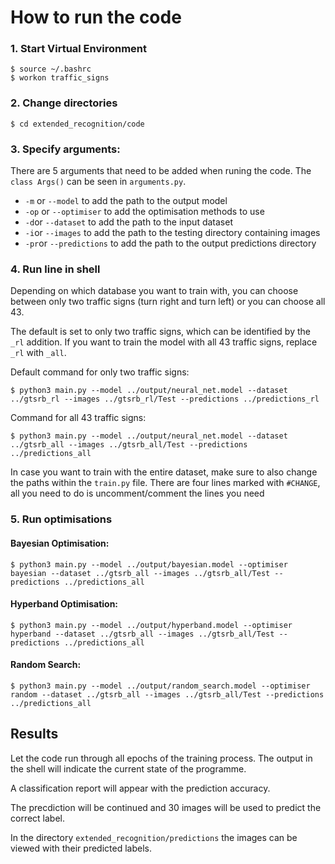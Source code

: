 # How to run the code

### 1. Start Virtual Environment

```
$ source ~/.bashrc
$ workon traffic_signs
```

### 2. Change directories

```
$ cd extended_recognition/code
```

### 3. Specify arguments:
There are 5 arguments that need to be added when runing the code. The `class Args()` can be seen in `arguments.py`. 

* `-m` or `--model` to add the path to the output model
* `-op` or `--optimiser` to add the optimisation methods to use
* `-d`or `--dataset` to add the path to the input dataset
* `-i`or `--images` to add the path to the testing directory containing images
* `-pr`or `--predictions` to add the path to the output predictions directory

### 4. Run line in shell

Depending on which database you want to train with, you can choose between only two traffic signs (turn right and turn left) or you can choose all 43. 

The default is set to only two traffic signs, which can be identified by the `_rl` addition. If you want to train the model with all 43 traffic signs, replace `_rl` with `_all`.

Default command for only two traffic signs:
```
$ python3 main.py --model ../output/neural_net.model --dataset ../gtsrb_rl --images ../gtsrb_rl/Test --predictions ../predictions_rl
```

Command for all 43 traffic signs:
```
$ python3 main.py --model ../output/neural_net.model --dataset ../gtsrb_all --images ../gtsrb_all/Test --predictions ../predictions_all
```

In case you want to train with the entire dataset, make sure to also change the paths within the `train.py` file. There are four lines marked with `#CHANGE`, all you need to do is uncomment/comment the lines you need

### 5. Run optimisations

#### Bayesian Optimisation:

```
$ python3 main.py --model ../output/bayesian.model --optimiser bayesian --dataset ../gtsrb_all --images ../gtsrb_all/Test --predictions ../predictions_all
```

#### Hyperband Optimisation:

```
$ python3 main.py --model ../output/hyperband.model --optimiser hyperband --dataset ../gtsrb_all --images ../gtsrb_all/Test --predictions ../predictions_all
```

#### Random Search:

```
$ python3 main.py --model ../output/random_search.model --optimiser random --dataset ../gtsrb_all --images ../gtsrb_all/Test --predictions ../predictions_all
```


## Results

Let the code run through all epochs of the training process. The output in the shell will indicate the current state of the programme.

A classification report will appear with the prediction accuracy.

The precdiction will be continued and 30 images will be used to predict the correct label.

In the directory `extended_recognition/predictions` the images can be viewed with their predicted labels.